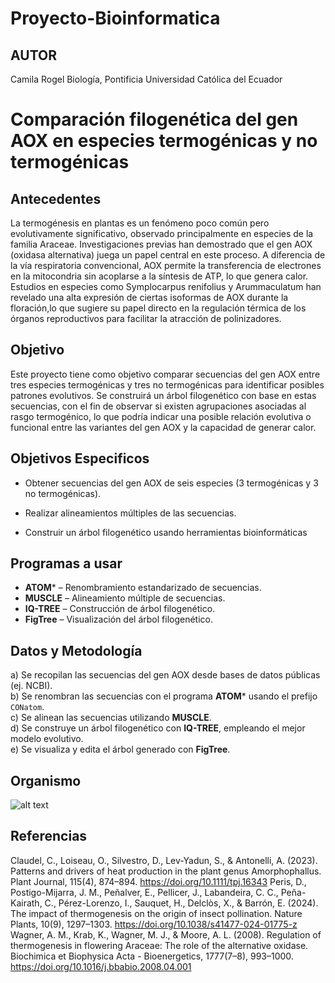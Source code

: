 # Proyecto-Bioinformatica

## AUTOR
Camila Rogel
Biología, Pontificia Universidad Católica del Ecuador

# Comparación filogenética del gen AOX en especies termogénicas y no termogénicas

## Antecedentes

La termogénesis en plantas es un fenómeno poco común pero 
evolutivamente significativo, observado principalmente en 
especies de la familia Araceae. Investigaciones previas han
demostrado que el gen AOX (oxidasa alternativa) juega un papel
central en este proceso. A diferencia de la vía respiratoria
convencional, AOX permite la transferencia de electrones en 
la mitocondria sin acoplarse a la síntesis de ATP, lo que genera
calor. Estudios en especies como Symplocarpus renifolius y Arummaculatum han revelado una alta expresión de ciertas isoformas de AOX durante la floración,lo que sugiere su papel directo en la regulación térmica de los órganos reproductivos para facilitar la atracción de polinizadores.

## Objetivo

Este proyecto tiene como objetivo comparar secuencias del gen AOX entre tres especies termogénicas y tres no termogénicas para identificar posibles patrones evolutivos. Se construirá un árbol filogenético con base en estas secuencias, con el fin de observar si existen agrupaciones asociadas al rasgo termogénico, lo que podría indicar una posible relación evolutiva o funcional entre las variantes del gen AOX y la capacidad de generar calor.
## Objetivos Especificos 

- Obtener secuencias del gen AOX de seis especies (3 termogénicas y 3 no termogénicas).

- Realizar alineamientos múltiples de las secuencias.

- Construir un árbol filogenético usando herramientas bioinformáticas


## Programas a usar

- **ATOM*** – Renombramiento estandarizado de secuencias.
- **MUSCLE** – Alineamiento múltiple de secuencias.
- **IQ-TREE** – Construcción de árbol filogenético.
- **FigTree** – Visualización del árbol filogenético.

## Datos y Metodología

a) Se recopilan las secuencias del gen AOX desde bases de datos públicas (ej. NCBI).  
b) Se renombran las secuencias con el programa **ATOM*** usando el prefijo `CONatom`.  
c) Se alinean las secuencias utilizando **MUSCLE**.  
d) Se construye un árbol filogenético con **IQ-TREE**, empleando el mejor modelo evolutivo.  
e) Se visualiza y edita el árbol generado con **FigTree**.
 
## Organismo

![alt text](https://ars.els-cdn.com/content/image/1-s2.0-S1369526625000445-gr1.jpg)

## Referencias
Claudel, C., Loiseau, O., Silvestro, D., Lev-Yadun, S., & Antonelli, A. (2023). Patterns and drivers of heat production in the plant genus Amorphophallus. Plant Journal, 115(4), 874–894. https://doi.org/10.1111/tpj.16343
Peris, D., Postigo-Mijarra, J. M., Peñalver, E., Pellicer, J., Labandeira, C. C., Peña-Kairath, C., Pérez-Lorenzo, I., Sauquet, H., Delclòs, X., & Barrón, E. (2024). The impact of thermogenesis on the origin of insect pollination. Nature Plants, 10(9), 1297–1303. https://doi.org/10.1038/s41477-024-01775-z
Wagner, A. M., Krab, K., Wagner, M. J., & Moore, A. L. (2008). Regulation of thermogenesis in flowering Araceae: The role of the alternative oxidase. Biochimica et Biophysica Acta - Bioenergetics, 1777(7–8), 993–1000. https://doi.org/10.1016/j.bbabio.2008.04.001

